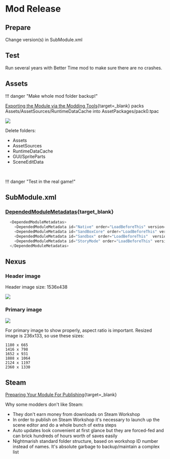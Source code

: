 # Mod Release

## Prepare

Change version(s) in SubModule.xml


## Test

Run several years with Better Time mod to make sure there are no crashes.

## Assets

!!! danger "Make whole mod folder backup!"

[Exporting the Module via the Modding Tools](https://moddocs.bannerlord.com/steam-workshop/uploading_updating_mod/#exporting-the-module-via-the-modding-tools){target=_blank} packs Assets/AssetSources/RuntimeDataCache into AssetPackages/pack0.tpac

![](/pics/bFhf0d8.png)

Delete folders:

* Assets
* AssetSources
* RuntimeDataCache
* GUI/SpriteParts
* SceneEditData
<br>


!!! danger "Test in the real game!"



## SubModule.xml

### [DependedModuleMetadatas](https://github.com/BUTR/Bannerlord.BUTRLoader#for-modders){target_blank}

``` cs
  <DependedModuleMetadatas>
    <DependedModuleMetadata id="Native" order="LoadBeforeThis" version="1.1.0"/>
    <DependedModuleMetadata id="SandBoxCore" order="LoadBeforeThis" version="1.1.0"/>
    <DependedModuleMetadata id="Sandbox" order="LoadBeforeThis"  version="1.1.0"/>
    <DependedModuleMetadata id="StoryMode" order="LoadBeforeThis" version="1.1.0"/>
  </DependedModuleMetadatas>
```

## Nexus

### Header image

Header image size: 1536x438

![](/pics/KukQAvR.png)



### Primary image

![](/pics/MN1lY54.png)

For primary image to show properly, aspect ratio is important. Resized image is 236x133, so use these sizes:

    1180 x 665
    1416 x 798
    1652 x 931
    1888 x 1064
    2124 x 1197
    2360 x 1330


## Steam

[Preparing Your Module For Publishing](https://moddocs.bannerlord.com/steam-workshop/uploading_updating_mod/){target=_blank}

Why some modders don't like Steam:

* They don't earn money from downloads on Steam Workshop
* In order to publish on Steam Workshop it's necessary to launch up the scene editor and do a whole bunch of extra steps
* Auto updates look convenient at first glance but they are forced-fed and can brick hundreds of hours worth of saves easily
* Nightmarish standard folder structure, based on workshop ID number instead of names. It's absolute garbage to backup/maintain a complex list

